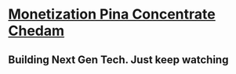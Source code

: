 # [Monetization Pina Concentrate Chedam](https://github.com/monetization-pina-concentrate-chedam)

## Building Next Gen Tech. Just keep watching
